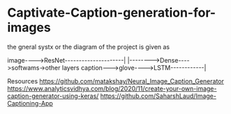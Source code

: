 # Captivate-Caption-generation-for-images

the gneral systx or the diagram of the project is given as


image---->ResNet---------------------|
                                     |-------->Dense---->softwams->other layers
caption--->glove---->LSTM------------|


Resources 
https://github.com/matakshay/Neural_Image_Caption_Generator
https://www.analyticsvidhya.com/blog/2020/11/create-your-own-image-caption-generator-using-keras/
https://github.com/SaharshLaud/Image-Captioning-App
